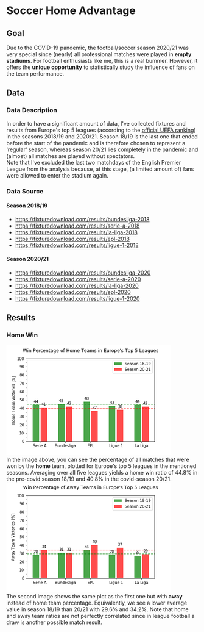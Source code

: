 # Soccer Home Advantage

## Goal
Due to the COVID-19 pandemic, the football/soccer season 2020/21 was very special since (nearly) all professional matches were played in **empty stadiums**. For football enthusiasts like me, this is a real bummer. However, it offers the **unique opportunity** to statistically study the influence of fans on the team performance.


## Data
### Data Description
In order to have a significant amount of data, I've collected fixtures and results from Europe's top 5 leagues (according to the [official UEFA ranking](https://www.uefa.com/memberassociations/uefarankings/country/#/yr/2021)) in the seasons 2018/19 and 2020/21. Season 18/19 is the last one that ended before the start of the pandemic and is therefore chosen to represent a &#8216;regular&#8217; season, whereas season 20/21 lies completely in the pandemic and (almost) all matches are played without spectators.   
Note that I've excluded the last two matchdays of the English Premier League from the analysis because, at this stage, (a limited amount of) fans were allowed to enter the stadium again.  

### Data Source
#### Season 2018/19  
* https://fixturedownload.com/results/bundesliga-2018  
* https://fixturedownload.com/results/serie-a-2018  
* https://fixturedownload.com/results/la-liga-2018  
* https://fixturedownload.com/results/epl-2018  
* https://fixturedownload.com/results/ligue-1-2018  
#### Season 2020/21  
* https://fixturedownload.com/results/bundesliga-2020  
* https://fixturedownload.com/results/serie-a-2020  
* https://fixturedownload.com/results/la-liga-2020  
* https://fixturedownload.com/results/epl-2020  
* https://fixturedownload.com/results/ligue-1-2020  


## Results
### Home Win 
![Home Team Victories [%]](plots//europe_home_win_percentages.png)  
In the image above, you can see the percentage of all matches that were won by the **home** team, plotted for Europe's top 5 leagues in the mentioned seasons. Averaging over all five leagues yields a home win ratio of 44.8% in the pre-covid season 18/19 and 40.8% in the covid-season 20/21.  
![Home Team Victories [%]](plots//europe_away_win_percentages.png)   
The second image shows the same plot as the first one but with **away** instead of home team percentage. Equivalently, we see a lower average value in season 18/19 than 20/21 with 29.6% and 34.2%. Note that home and away team ratios are not perfectly correlated since in league football a draw is another possible match result. 